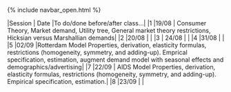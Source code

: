 
{% include navbar_open.html %}

|Session | Date |To do/done before/after class...| |1 |19/08 | Consumer Theory, Market demand, Utility tree, General market theory restrictions, Hicksian versus Marshallian demands| |2 |20/08 | | |3 | 24/08 | | |4 |31/08 | | |5 |02/09 |Rotterdam Model Properties, derivation, elasticity formulas, restrictions
(homogeneity, symmetry, and adding-up).
Emprical specification, estimation, augment demand model with seasonal effects and demographics/advertising| |7 |22/09 | AIDS Model Properties, derivation, elasticity formulas, restrictions
(homogeneity, symmetry, and adding-up).
Empirical specification, estimation.| |8 |23/09 | |
